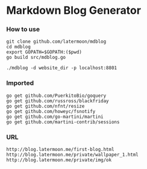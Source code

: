 # Markdown Blog Generator

### How to use
```
git clone github.com/latermoon/mdblog
cd mdblog
export GOPATH=$GOPATH:($pwd)
go build src/mdblog.go

./mdblog -d website_dir -p localhost:8801
```

### Imported
```
go get github.com/PuerkitoBio/goquery
go get github.com/russross/blackfriday
go get github.com/nfnt/resize
go get github.com/howeyc/fsnotify
go get github.com/go-martini/martini
go get github.com/martini-contrib/sessions
```

### URL
	http://blog.latermoon.me/first-blog.html
	http://blog.latermoon.me/private/wallpaper_1.html
	http://blog.latermoon.me/private/img/ok
